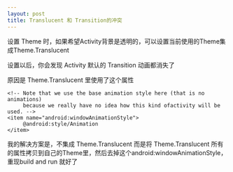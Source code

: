 ```yaml
---
layout: post
title: Translucent 和 Transition的冲突
---
```

  
    


设置 Theme 时，如果希望Activity背景是透明的，可以设置当前使用的Theme集成Theme.Translucent

设置以后，你会发现 Activity 默认的 Transition 动画都消失了

原因是 Theme.Translucent 里使用了这个属性


    <!-- Note that we use the base animation style here (that is no animations) 
         because we really have no idea how this kind ofactivity will be used. -->
    <item name="android:windowAnimationStyle">
         @android:style/Animation
    </item>
    


我的解决方案是，不集成 Theme.Translucent 而是将 Theme.Translucent 所有的属性拷贝到自己的Theme里，然后去掉这个android:windowAnimationStyle，重现build and run 就好了

